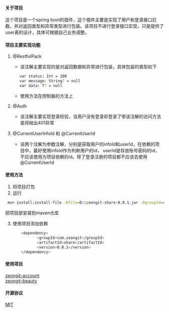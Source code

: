 #### 关于项目  
这个项目是一个spring boot的插件，这个插件主要是实现了用户和登录接口拦截，并对返回类型和异常类型进行包装。该项目不进行登录接口实现，只是提供了user表的设计，具体可根据自己业务调整。

#### 项目主要实现功能
1. @RestfulPack 
    * 该注解主要实现的是对返回数据和异常进行包装，具体包装的类型如下
    ```bash
       var status: Int = 200
       var message: String? = null
       var data: T? = null 
   ```
   * 使用方法在控制器的方法上
  
2. @Auth
    * 该注解主要实现登录校验，当用户没有登录却登录了带该注解的访问方法是将抛出401异常
        
3. @CurrentUserInfoId 和 @CurrentUserId 
    * 该两个注解为参数注解，分别是获取用户的infoId和userId，在依赖的项目中，最好使用infoId作为判断用户的id，
    userId是存放账号密码的id，不应该使用为项目依赖的id。除了登录注册的项目都不应该去使用@CurrentUserId

#### 使用方法
1. 将项目打包
2. 运行 
  ```bash
   mvn install:install-file -Dfile=D:\zeongit-share-0.0.1.jar -DgroupId=com.zeongit -DartifactId=share -Dversion=0.0.1 -Dpackaging=jar 
  ```
   把项目部安装到maven仓库
   
3. 使用项目添加依赖
  ```bash
         <dependency>
                <groupId>com.zeongit</groupId>
                <artifactId>share</artifactId>
                <version>0.0.1</version>
         </dependency>  
  ```

#### 使用项目  
[zeongit-account](https://github.com/JunJieFu/zeongit-account)  
[zeongit-beauty](https://github.com/JunJieFu/zeongit-beauty)  
  
#### 开源协议  
[MIT](https://opensource.org/licenses/MIT)
  


